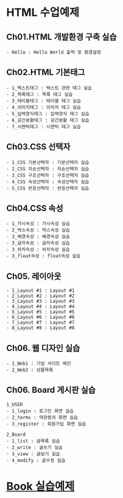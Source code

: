 # HTML 수업예제

## Ch01.HTML 개발환경 구축 실습
    - Hello : Hello World 출력 및 환경설정

## Ch02.HTML 기본태그
    - 1_텍스트태그 : 텍스트 관련 태그 실습
    - 2_목록태그 : 목록 태그 실습
    - 3_테이블태그 : 테이블 태그 실습
    - 4_이미지태그 : 이미지 태그 실습
    - 5_입력양식태그 : 입력양식 태그 실습
    - 6_공간분활태그 : 공간분활 태그 실습
    - 7_시멘틱태그 : 시멘틱 태그 실습

## Ch03.CSS 선택자
    - 1_CSS 기본선택자 : 기본선택자 실습
    - 2_CSS 자손선택자 : 자손선택자 실습
    - 3_CSS 구조선택자 : 구조선택자 실습
    - 4_CSS 속성선택자 : 속성선택자 실습
    - 5_CSS 반응선택자 : 반응선택자 실습

## Ch04.CSS 속성
    - 1_가시속성 : 가시속성 실습
    - 2_박스속성 : 박스속성 실습
    - 3_배경속성 : 배경속성 실습
    - 3_글자속성 : 글자속성 실습
    - 3_위치속성 : 위치속성 실습
    - 3_float속성 : float속성 실습

## Ch05. 레이아웃
    - 1_Layout #1 : Layout #1
    - 2_Layout #2 : Layout #2
    - 3_Layout #3 : Layout #3
    - 4_Layout #4 : Layout #4
    - 5_Layout #5 : Layout #5
    - 6_Layout #6 : Layout #6
    - 7_Layout #7 : Layout #7
    - 8_Layout #8 : Layout #8

## Ch06. 웹 디자인 실습
    - 1_Web1 : 기업 사이트 메인
    - 2_Web2 : 상품목록
    
## Ch06. Board 게시판 실습
    
    1_USER
    - 1_login : 로그인 화면 실습 
    - 2_terms : 약관동의 화면 실습
    - 3_register : 회원가입 화면 실습
    
    2_Board
    - 1_list : 글목록 실습
    - 2_write : 글쓰기 실습
    - 3_view : 글보기 실습
    - 4_modify : 글수정 실습

# [Book 실습예제](https://github.com/ooo3345sjh/HTML/tree/main/Book/MyStudy)
    
